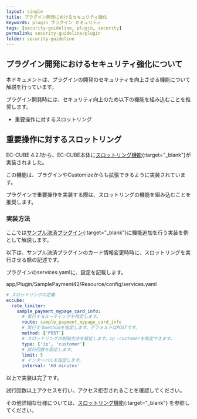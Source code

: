 ```yaml
---
layout: single
title: プラグイン開発におけるセキュリティ強化
keywords: plugin プラグイン セキュリティ
tags: [security-guideline, plugin, security]
permalink: security-guideline/plugin
folder: security-guideline
---
```


## プラグイン開発におけるセキュリティ強化について

本ドキュメントは、プラグインの開発のセキュリティを向上させる機能について解説を行っています。

プラグイン開発時には、セキュリティ向上のため以下の機能を組み込むことを推奨します。

- 重要操作に対するスロットリング

## 重要操作に対するスロットリング

EC-CUBE 4.2.1から、EC-CUBE本体に[スロットリング機能](https://doc4.ec-cube.net/customize_throttling){:target="_blank"}が実装されました。

この機能は、プラグインやCustomizeからも拡張できるように実装されています。

プラグインで重要操作を実装する際は、スロットリングの機能を組み込むことを推奨します。

### 実装方法

ここでは[サンプル決済プラグイン](https://github.com/EC-CUBE/sample-payment-plugin){:target="_blank"}に機能追加を行う実装を例として解説します。

以下は、サンプル決済プラグインのカード情報変更時時に、スロットリングを実行させる際の記述です。

プラグインのservices.yamlに、設定を記載します。

app/Plugin/SamplePayment42/Resource/config/services.yaml

```yaml
# スロットリングの定義
eccube:
  rate_limiter:
    sample_payment_mypage_card_info:
      # 実行するルーティングを指定します。
      route: sample_payment_mypage_card_info
      # 実行するmethodを指定します。デフォルトはPOSTです。
      method: ['POST']
      # スロットリングの制御方法を設定します。ip・customerを指定できます。
      type: ['ip', 'customer']
      # 試行回数を設定します。
      limit: 5
      # インターバルを設定します。
      interval: '60 minutes'
```

以上で実装は完了です。

試行回数以上アクセスを行い、アクセス拒否されることを確認してください。

その他詳細な仕様については、[スロットリング機能](https://doc4.ec-cube.net/customize_throttling){:target="_blank"} を参照してください。

